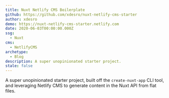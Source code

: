 ```yaml
---
title: Nuxt Netlify CMS Boilerplate
github: https://github.com/xdesro/nuxt-netlify-cms-starter
author: xdesro
demo: https://nuxt-netlify-cms-starter.netlify.com
date: 2020-06-03T00:00:00.000Z
ssg:
  - Nuxt
cms:
  - NetlifyCMS
archetype:
  - Blog
description: A super unopinionated starter project.
stale: false
---
```


A super unopinionated starter project, built off the `create-nuxt-app` CLI tool, and leveraging Netlify CMS to generate content in the Nuxt API from flat files.